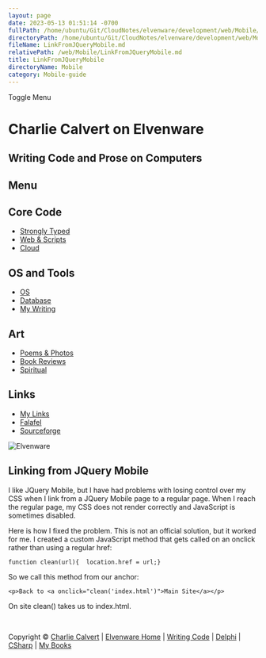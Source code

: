 ```yaml
---
layout: page
date: 2023-05-13 01:51:14 -0700
fullPath: /home/ubuntu/Git/CloudNotes/elvenware/development/web/Mobile/LinkFromJQueryMobile.md
directoryPath: /home/ubuntu/Git/CloudNotes/elvenware/development/web/Mobile
fileName: LinkFromJQueryMobile.md
relativePath: /web/Mobile/LinkFromJQueryMobile.md
title: LinkFromJQueryMobile
directoryName: Mobile
category: Mobile-guide
---
```


Toggle Menu

Charlie Calvert on Elvenware
============================

Writing Code and Prose on Computers
-----------------------------------

Menu
----

Core Code
---------

-   [Strongly Typed](../../index.html)
-   [Web & Scripts](../index.html)
-   [Cloud](../../cloud/index.shtml)

OS and Tools
------------

-   [OS](../../../os/index.html)
-   [Database](../../database/index.html)
-   [My Writing](../../../books/index.html)

Art
---

-   [Poems & Photos](../../../Art/index.html)
-   [Book Reviews](../../../books/reading/index.html)
-   [Spiritual](../../../spirit/index.html)

Links
-----

-   [My Links](../../../links.html)
-   [Falafel](http://www.falafel.com/)
-   [Sourceforge](http://sourceforge.net/projects/elvenware/)

![Elvenware](../../../images/elvenwarelogo.png)

Linking from JQuery Mobile
--------------------------

I like JQuery Mobile, but I have had problems with losing control over
my CSS when I link from a JQuery Mobile page to a regular page. When I
reach the regular page, my CSS does not render correctly and JavaScript
is sometimes disabled.

Here is how I fixed the problem. This is not an official solution, but
it worked for me. I created a custom JavaScript method that gets called
on an onclick rather than using a regular href:

~~~~ {.code}
function clean(url){  location.href = url;}
~~~~

So we call this method from our anchor:

~~~~ {.code}
<p>Back to <a onclick="clean('index.html')">Main Site</a></p>
~~~~

On site clean() takes us to index.html.

 

Copyright © [Charlie Calvert](../../../index.html) | [Elvenware
Home](../../../index.html) | [Writing Code](../../index.html) |
[Delphi](../../delphi/index.html) | [CSharp](../../csharp/index.html) |
[My Books](../../../books/index.html)
